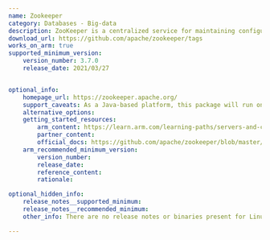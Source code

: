 ```yaml
---
name: Zookeeper
category: Databases - Big-data 
description: ZooKeeper is a centralized service for maintaining configuration information, naming, providing distributed synchronization, and providing group services.
download_url: https://github.com/apache/zookeeper/tags
works_on_arm: true
supported_minimum_version:
    version_number: 3.7.0
    release_date: 2021/03/27


optional_info:
    homepage_url: https://zookeeper.apache.org/
    support_caveats: As a Java-based platform, this package will run on top of an Arm compatible JVM.
    alternative_options:
    getting_started_resources:
        arm_content: https://learn.arm.com/learning-paths/servers-and-cloud-computing/kafka/zookeeper_cluster/
        partner_content: 
        official_docs: https://github.com/apache/zookeeper/blob/master/README.md
    arm_recommended_minimum_version:
        version_number:
        release_date:
        reference_content:
        rationale:

optional_hidden_info:
    release_notes__supported_minimum: 
    release_notes__recommended_minimum: 
    other_info: There are no release notes or binaries present for Linux/ARM64.  Zookeeper version 3.7.0 is installed and tested on the Neoverse N1, using steps mentioned in [README.md](https://github.com/apache/zookeeper/blob/release-3.7.0/README.md).

---
```

